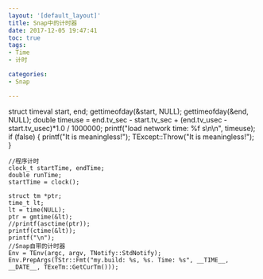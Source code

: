```yaml
---
layout: '[default_layout]'   
title: Snap中的计时器           
date: 2017-12-05 19:47:41  
toc: true                  
tags:                        
- Time
- 计时

categories:                  
- Snap

---
```

struct timeval start, end;
    gettimeofday(&start, NULL);
    gettimeofday(&end, NULL);
    double timeuse = end.tv_sec - start.tv_sec + (end.tv_usec - start.tv_usec)*1.0 / 1000000;
    printf("load network time: %f s\n\n", timeuse);
    if (false) {
        printf("It is meaningless!");
        TExcept::Throw("It is meaningless!");
    }

    //程序计时
    clock_t startTime, endTime;
    double runTime;
    startTime = clock();
    
    struct tm *ptr;
    time_t lt;
    lt = time(NULL);
    ptr = gmtime(&lt);
    //printf(asctime(ptr));
    printf(ctime(&lt));
    printf("\n");
    //Snap自带的计时器
    Env = TEnv(argc, argv, TNotify::StdNotify);
    Env.PrepArgs(TStr::Fmt("my.build: %s, %s. Time: %s", __TIME__, __DATE__, TExeTm::GetCurTm()));
<!--more-->